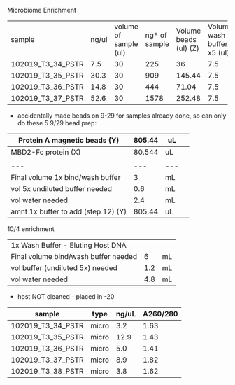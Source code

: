 Microbiome Enrichment

|   |   |   |   |   |   |   |   |   |
|---|---|---|---|---|---|---|---|---|
|sample|ng/ul|volume of sample (ul)|ng* of sample|Volume beads (ul) (Z)|Volume wash buffer x5 (ul)|Total volume (ul)|Added beads cleanup (W)|Total volume|
|102019_T3_34_PSTR|7.5|30|225|36|7.5|73.5|132.3|205.8|
|102019_T3_35_PSTR|30.3|30|909|145.44|7.5|182.94|329.292|512.232|
|102019_T3_36_PSTR|14.8|30|444|71.04|7.5|108.54|195.372|303.912|
|102019_T3_37_PSTR|52.6|30|1578|252.48|7.5|289.98|521.964|811.944|

- accidentally made beads on 9-29 for samples already done, so can only do these 5
9/29 bead prep:

| Protein A magnetic beads (Y)        | 805.44 | uL  |     |
| ----------------------------------- | ------ | --- | --- |
| MBD2-Fc protein (X)                 | 80.544 | uL  |     |
|                                     |        |     |     |
| ---                                 | ---    | --- |     |
| Final volume 1x bind/wash buffer    | 3      | mL  |     |
| vol 5x undiluted buffer needed      | 0.6    | mL  |     |
| vol water needed                    | 2.4    | mL  |     |
| amnt 1x buffer to add (step 12) (Y) | 805.44 | uL  |     |

10/4 enrichment

|   |   |   |
|---|---|---|
|1x Wash Buffer - Eluting Host DNA|||
|Final volume bind/wash buffer needed|6|mL|
|vol buffer (undiluted 5x) needed|1.2|mL|
|vol water needed|4.8|mL|


- host NOT cleaned - placed in -20

| sample            | type  | ng/uL | A260/280 |
| ----------------- | ----- | ----- | -------- |
| 102019_T3_34_PSTR | micro | 3.2   | 1.63     |
| 102019_T3_35_PSTR | micro | 12.9  | 1.43     |
| 102019_T3_36_PSTR | micro | 5.0   | 1.41     |
| 102019_T3_37_PSTR | micro | 8.9   | 1.82     |
| 102019_T3_38_PSTR | micro | 3.8   | 1.62     |
